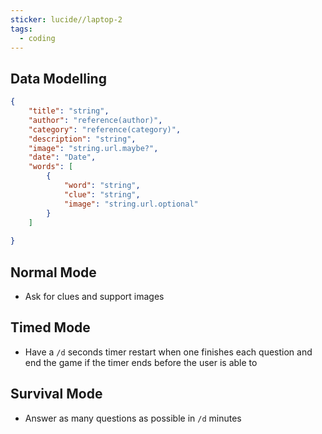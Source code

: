 ```yaml
---
sticker: lucide//laptop-2
tags:
  - coding
---
```

## Data Modelling 
```json
{
	"title": "string",
	"author": "reference(author)",
	"category": "reference(category)",
	"description": "string",
	"image": "string.url.maybe?",
	"date": "Date",
	"words": [
		{
			"word": "string",
			"clue": "string",
			"image": "string.url.optional"
		}
	]
	
}
```


## Normal Mode
- Ask for clues and support images

## Timed Mode
- Have a `/d` seconds timer restart when one finishes each question and end the game if the timer ends before the user is able to

## Survival Mode
- Answer as many questions as possible in `/d` minutes